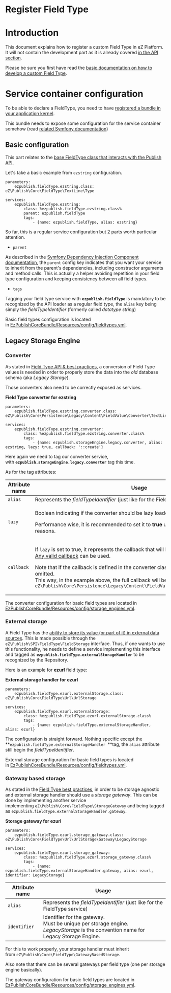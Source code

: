 #  Register Field Type

# Introduction

This document explains how to register a custom Field Type in eZ Platform. It will not contain the development part as it is already covered [in the API section](Field-Type-API-and-best-practices_31430767.html).

Please be sure you first have read the [basic documentation on how to develop a custom Field Type](Field-Type-API-and-best-practices_31430767.html).

# Service container configuration

To be able to declare a FieldType, you need to have [registered a bundle in your application kernel](http://symfony.com/doc/master/book/page_creation.html#the-bundle-system).

This bundle needs to expose some configuration for the service container somehow (read [related Symfony documentation](http://symfony.com/doc/master/book/service_container.html#importing-other-container-configuration-resources))

## Basic configuration

This part relates to the [base FieldType class that interacts with the Publish API](Field-Type-API-and-best-practices_31430767.html#FieldTypeAPIandbestpractices-PublicAPIinteraction).

Let's take a basic example from `ezstring` configuration.

```
parameters:
    ezpublish.fieldType.ezstring.class: eZ\Publish\Core\FieldType\TextLine\Type
 
services:
    ezpublish.fieldType.ezstring:
        class: %ezpublish.fieldType.ezstring.class%
        parent: ezpublish.fieldType
        tags:
            - {name: ezpublish.fieldType, alias: ezstring}
```

So far, this is a regular service configuration but 2 parts worth particular attention.

-   `parent`

As described in the [Symfony Dependency Injection Component documentation](http://symfony.com/doc/master/components/dependency_injection/parentservices.html), the `parent` config key indicates that you want your service to inherit from the parent's dependencies, including constructor arguments and method calls. This is actually a helper avoiding repetition in your field type configuration and keeping consistency between all field types.

-   `tags`

Tagging your field type service with **`ezpublish.fieldType`** is mandatory to be recognized by the API loader as a regular field type, the `alias` key being simply the *fieldTypeIdentifier* (formerly called *datatype string*)

Basic field types configuration is located in [EzPublishCoreBundle/Resources/config/fieldtypes.yml](https://github.com/ezsystems/ezpublish-kernel/blob/master/eZ/Bundle/EzPublishCoreBundle/Resources/config/fieldtypes.yml).

## Legacy Storage Engine

### Converter

As stated in [Field Type API & best practices](Field-Type-API-and-best-practices_31430767.html#FieldTypeAPIandbestpractices-LegacyStorageconversion), a conversion of Field Type values is needed in order to properly store the data into the *old* database schema (aka *Legacy Storage*).

Those converters also need to be correctly exposed as services.

**Field Type converter for ezstring**

```
parameters:
    ezpublish.fieldType.ezstring.converter.class: eZ\Publish\Core\Persistence\Legacy\Content\FieldValue\Converter\TextLine
 
services:
    ezpublish.fieldType.ezstring.converter:
        class: %ezpublish.fieldType.ezstring.converter.class%
        tags:
            - {name: ezpublish.storageEngine.legacy.converter, alias: ezstring, lazy: true, callback: '::create'}
```

Here again we need to tag our converter service, with **`ezpublish.storageEngine.legacy.converter`** tag this time.

As for the tag attributes:

<table>
<colgroup>
<col width="50%" />
<col width="50%" />
</colgroup>
<thead>
<tr class="header">
<th>Attribute name</th>
<th>Usage</th>
</tr>
</thead>
<tbody>
<tr class="odd">
<td><code>alias</code></td>
<td>Represents the <em>fieldTypeIdentifier</em> (just like for the FieldType service)</td>
</tr>
<tr class="even">
<td><code>lazy</code></td>
<td><p>Boolean indicating if the converter should be lazy loaded or not.</p>
<p>Performance wise, it is recommended to set it to <strong>true</strong> unless you have very specific reasons.</p></td>
</tr>
<tr class="odd">
<td><code>callback</code></td>
<td><p>If <code>lazy</code> is set to true, it represents the callback that will be called to build the converter. <a href="http://php.net/manual/en/language.types.callable.php" class="external-link">Any valid callback</a> can be used.</p>
<p>Note that if the callback is defined in the converter class, the class name can be omitted.<br />
This way, in the example above, the full callback will be resolved to <code>eZ\Publish\Core\Persistence\Legacy\Content\FieldValue\Converter\TextLine::create</code></p></td>
</tr>
</tbody>
</table>

The converter configuration for basic field types are located in [EzPublishCoreBundle/Resources/config/storage\_engines.yml](https://github.com/ezsystems/ezpublish-kernel/blob/master/eZ/Bundle/EzPublishCoreBundle/Resources/config/storage_engines.yml).

### External storage

A Field Type has the [ability to store its value (or part of it) in external data sources](Field-Type-API-and-best-practices_31430767.html#FieldTypeAPIandbestpractices-Storingexternaldata). This is made possible through the `eZ\Publish\SPI\FieldType\FieldStorage` interface. Thus, if one wants to use this functionality, he needs to define a service implementing this interface and tagged as **`ezpublish.fieldType.externalStorageHandler`** to be recognized by the Repository.

Here is an example for **ezurl** field type:

**External storage handler for ezurl**

```
parameters:
    ezpublish.fieldType.ezurl.externalStorage.class: eZ\Publish\Core\FieldType\Url\UrlStorage
 
services:
    ezpublish.fieldType.ezurl.externalStorage:
        class: %ezpublish.fieldType.ezurl.externalStorage.class%
        tags:
            - {name: ezpublish.fieldType.externalStorageHandler, alias: ezurl}
```

The configuration is straight forward. Nothing specific except the **`ezpublish.fieldType.externalStorageHandler `**tag, the `alias` attribute still begin the *fieldTypeIdentifier*.

External storage configuration for basic field types is located in [EzPublishCoreBundle/Resources/config/fieldtypes.yml](https://github.com/ezsystems/ezp-next/blob/master/eZ/Bundle/EzPublishCoreBundle/Resources/config/fieldtypes.yml).

### Gateway based storage

As stated in the [Field Type best practices](Field-Type-API-and-best-practices_31430767.html#FieldTypeAPIandbestpractices-GatewaybasedStorage), in order to be storage agnostic and external storage handler should use a *storage gateway*. This can be done by implementing another service implementing `eZ\Publish\Core\FieldType\StorageGateway` and being tagged as `ezpublish.fieldType.externalStorageHandler.gateway`.

**Storage gateway for ezurl**

```
parameters:
    ezpublish.fieldType.ezurl.storage_gateway.class: eZ\Publish\Core\FieldType\Url\UrlStorage\Gateway\LegacyStorage
 
services:
    ezpublish.fieldType.ezurl.storage_gateway:
        class: %ezpublish.fieldType.ezurl.storage_gateway.class%
        tags:
            - {name: ezpublish.fieldType.externalStorageHandler.gateway, alias: ezurl, identifier: LegacyStorage}
```

<table>
<thead>
<tr class="header">
<th>Attribute name</th>
<th>Usage</th>
</tr>
</thead>
<tbody>
<tr class="odd">
<td><code>alias</code></td>
<td><span>Represents the </span><em>fieldTypeIdentifier</em><span> (just like for the FieldType service)</span></td>
</tr>
<tr class="even">
<td><code>identifier</code></td>
<td>Identifier for the gateway.<br />
Must be unique per storage engine. <em>LegacyStorage</em> is the convention name for Legacy Storage Engine.</td>
</tr>
</tbody>
</table>

For this to work properly, your storage handler must inherit from `eZ\Publish\Core\FieldType\GatewayBasedStorage`.

Also note that there can be several gateways per field type (one per storage engine basically).

The gateway configuration for basic field types are located in [EzPublishCoreBundle/Resources/config/storage\_engines.yml](https://github.com/ezsystems/ezpublish-kernel/blob/master/eZ/Bundle/EzPublishCoreBundle/Resources/config/storage_engines.yml).
